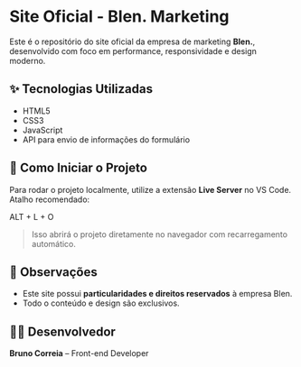 # Site Oficial - Blen. Marketing

Este é o repositório do site oficial da empresa de marketing **Blen.**, desenvolvido com foco em performance, responsividade e design moderno.

## ✨ Tecnologias Utilizadas

- HTML5  
- CSS3  
- JavaScript  
- API para envio de informações do formulário

## 🚀 Como Iniciar o Projeto

Para rodar o projeto localmente, utilize a extensão **Live Server** no VS Code.  
Atalho recomendado:

ALT + L + O

> Isso abrirá o projeto diretamente no navegador com recarregamento automático.

## 📄 Observações

- Este site possui **particularidades e direitos reservados** à empresa Blen.
- Todo o conteúdo e design são exclusivos.

## 👨‍💻 Desenvolvedor

**Bruno Correia** – Front-end Developer  